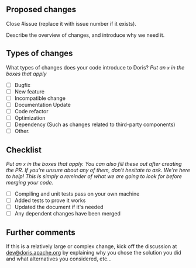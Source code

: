 ## Proposed changes

Close #issue (replace it with issue number if it exists).

Describe the overview of changes, and introduce why we need it.

## Types of changes

What types of changes does your code introduce to Doris?
_Put an `x` in the boxes that apply_

- [ ] Bugfix
- [ ] New feature
- [ ] Incompatible change
- [ ] Documentation Update
- [ ] Code refactor
- [ ] Optimization
- [ ] Dependency (Such as changes related to third-party components)
- [ ] Other.

## Checklist

_Put an `x` in the boxes that apply. You can also fill these out after creating the PR. If you're unsure about any of them, don't hesitate to ask. We're here to help! This is simply a reminder of what we are going to look for before merging your code._

- [ ] Compiling and unit tests pass on your own machine
- [ ] Added tests to prove it works
- [ ] Updated the document if it's needed
- [ ] Any dependent changes have been merged

## Further comments

If this is a relatively large or complex change, kick off the discussion at dev@doris.apache.org by explaining why you chose the solution you did and what alternatives you considered, etc...
